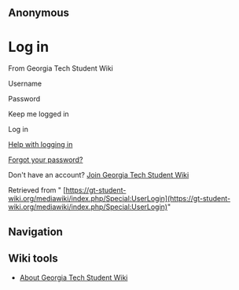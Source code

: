 ## Anonymous

### 
# Log in

From Georgia Tech Student Wiki

Username

Password

Keep me logged in

Log in

[Help with logging in](https://www.mediawiki.org/wiki/Special:MyLanguage/Help:Logging_in)

[Forgot your password?](https://gt-student-wiki.org/mediawiki/index.php/Special:PasswordReset "Special:PasswordReset")

Don't have an account? [Join Georgia Tech Student Wiki](https://gt-student-wiki.org/mediawiki/index.php?title=Special:CreateAccount&returnto=Main_Page&returntoquery=action%3Dedit%26section%3D2)

Retrieved from " [https://gt-student-wiki.org/mediawiki/index.php/Special:UserLogin](https://gt-student-wiki.org/mediawiki/index.php/Special:UserLogin)"

## Navigation

## Wiki tools

- [About Georgia Tech Student Wiki](https://gt-student-wiki.org/mediawiki/index.php/GT_Student_Wiki:About "GT Student Wiki:About")